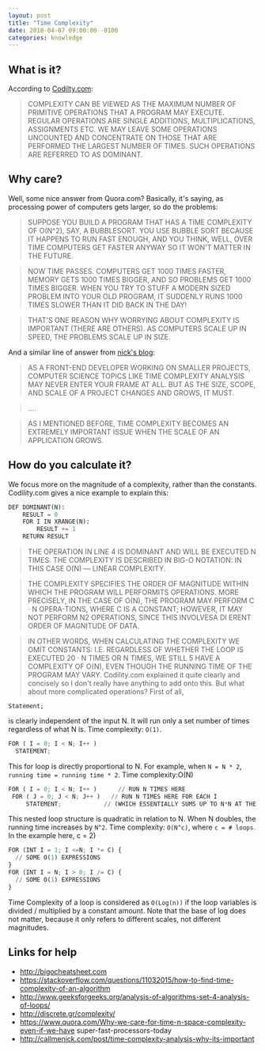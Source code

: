 ```yaml
---
layout: post
title: "Time Complexity"
date: 2018-04-07 09:00:00 -0100
categories: knowledge
---
```

## What is it?
According to [Codilty.com](codility.com):

> COMPLEXITY CAN BE VIEWED AS THE MAXIMUM NUMBER OF PRIMITIVE OPERATIONS THAT A PROGRAM MAY EXECUTE. REGULAR OPERATIONS ARE SINGLE ADDITIONS, MULTIPLICATIONS, ASSIGNMENTS ETC. WE MAY LEAVE SOME OPERATIONS UNCOUNTED AND CONCENTRATE ON THOSE THAT ARE PERFORMED THE LARGEST NUMBER OF TIMES. SUCH OPERATIONS ARE REFERRED TO AS DOMINANT.

## Why care?
Well, some nice answer from Quora.com? Basically, it's saying, as processing power of computers gets larger, so do the problems:

> SUPPOSE YOU BUILD A PROGRAM THAT HAS A TIME COMPLEXITY OF O(N^2), SAY, A BUBBLESORT. YOU USE BUBBLE SORT BECAUSE IT HAPPENS TO RUN FAST ENOUGH, AND YOU THINK, WELL, OVER TIME COMPUTERS GET FASTER ANYWAY SO IT WON'T MATTER IN THE FUTURE.

> NOW TIME PASSES. COMPUTERS GET 1000 TIMES FASTER, MEMORY GETS 1000 TIMES BIGGER, AND SO PROBLEMS GET 1000 TIMES BIGGER. WHEN YOU TRY TO STUFF A MODERN SIZED PROBLEM INTO YOUR OLD PROGRAM, IT SUDDENLY RUNS 1000 TIMES SLOWER THAN IT DID BACK IN THE DAY!

> THAT'S ONE REASON WHY WORRYING ABOUT COMPLEXITY IS IMPORTANT (THERE ARE OTHERS). AS COMPUTERS SCALE UP IN SPEED, THE PROBLEMS SCALE UP IN SIZE.

And a similar line of answer from [nick's blog](http://callmenick.com/post/time-complexity-analysis-why-its-important):

> AS A FRONT-END DEVELOPER WORKING ON SMALLER PROJECTS, COMPUTER SCIENCE TOPICS LIKE TIME COMPLEXITY ANALYSIS MAY NEVER ENTER YOUR FRAME AT ALL. BUT AS THE SIZE, SCOPE, AND SCALE OF A PROJECT CHANGES AND GROWS, IT MUST.

> ....

> AS I MENTIONED BEFORE, TIME COMPLEXITY BECOMES AN EXTREMELY IMPORTANT ISSUE WHEN THE SCALE OF AN APPLICATION GROWS.

## How do you calculate it?
We focus more on the magnitude of a complexity, rather than the constants. Codility.com gives a nice example to explain this:

```python
DEF DOMINANT(N): 
    RESULT = 0
    FOR I IN XRANGE(N):
        RESULT += 1
    RETURN RESULT 
```

> THE OPERATION IN LINE 4 IS DOMINANT AND WILL BE EXECUTED N TIMES. THE COMPLEXITY IS DESCRIBED IN BIG-O NOTATION: IN THIS CASE O(N) — LINEAR COMPLEXITY. 

> THE COMPLEXITY SPECIFIES THE ORDER OF MAGNITUDE WITHIN WHICH THE PROGRAM WILL PERFORMITS OPERATIONS. MORE PRECISELY, IN THE CASE OF O(N), THE PROGRAM MAY PERFORM C · N OPERA-TIONS, WHERE C IS A CONSTANT; HOWEVER, IT MAY NOT PERFORM N2 OPERATIONS, SINCE THIS INVOLVESA DI ERENT ORDER OF MAGNITUDE OF DATA. 

> IN OTHER WORDS, WHEN CALCULATING THE COMPLEXITY WE OMIT CONSTANTS: I.E. REGARDLESS OF WHETHER THE LOOP IS EXECUTED 20 · N TIMES OR N TIMES, WE STILL 5 HAVE A COMPLEXITY OF O(N), EVEN THOUGH THE RUNNING TIME OF THE PROGRAM MAY VARY. 
Codility.com explained it quite clearly and concisely so I don't really have anything to add onto this. But what about more complicated operations? First of all,

```
Statement;
```

is clearly independent of the input N. It will run only a set number of times regardless of what N is. Time complexity: `O(1)`.

```python
FOR ( I = 0; I < N; I++ ) 
  STATEMENT;
```

This for loop is directly proportional to N. For example, when `N = N * 2`, `running time = running time * 2`. Time complexity:O(N)

```python
FOR ( I = 0; I < N; I++ )      // RUN N TIMES HERE
 FOR ( J = 0; J < N; J++ )   // RUN N TIMES HERE FOR EACH I
     STATEMENT;            // (WHICH ESSENTIALLY SUMS UP TO N*N AT THE END)
```

This nested loop structure is quadratic in relation to N. When N doubles, the running time increases by `N^2`. Time complexity:  `O(N^c)`, where `c = # loops`. In the example here, c = 2)

```python
FOR (INT I = 1; I <=N; I *= C) {       
  // SOME O(1) EXPRESSIONS   
}   
FOR (INT I = N; I > 0; I /= C) {       
  // SOME O(1) EXPRESSIONS   
}
```
Time Complexity of a loop is considered as `O(Log(n))` if the loop variables is divided / multiplied by a constant amount. Note that the base of log does not matter, because it only refers to different scales, not different magnitudes.

## Links for help
* http://bigocheatsheet.com
* https://stackoverflow.com/questions/11032015/how-to-find-time-complexity-of-an-algorithm
* http://www.geeksforgeeks.org/analysis-of-algorithms-set-4-analysis-of-loops/
* http://discrete.gr/complexity/
* https://www.quora.com/Why-we-care-for-time-n-space-complexity-even-if-we-have super-fast-processors-today
* http://callmenick.com/post/time-complexity-analysis-why-its-important